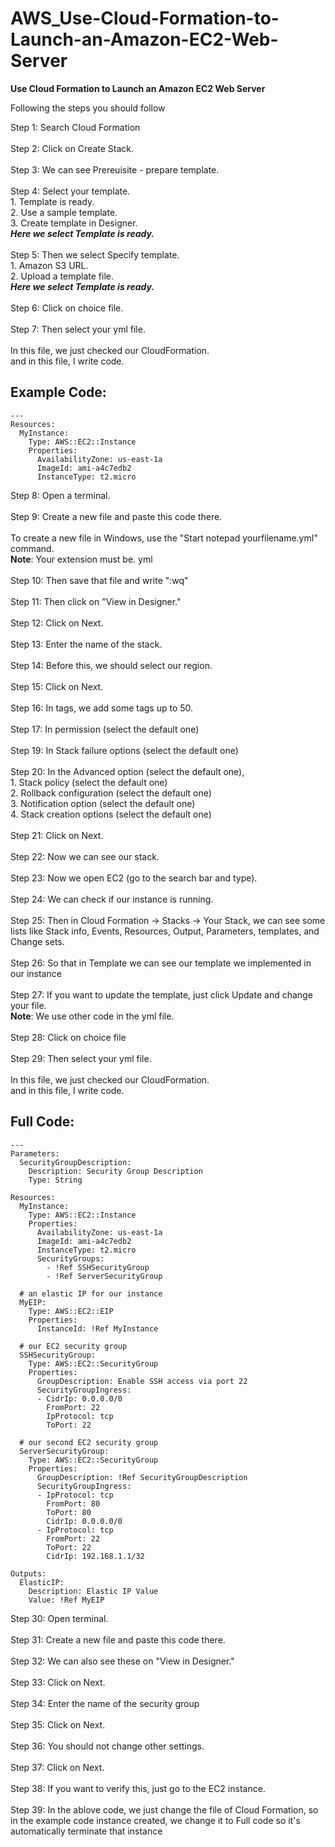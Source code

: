 # AWS_Use-Cloud-Formation-to-Launch-an-Amazon-EC2-Web-Server

**Use Cloud Formation to Launch an Amazon EC2 Web Server**


Following the steps you should follow


Step 1: Search Cloud Formation <br><br>
Step 2: Click on Create Stack.<br><br>
Step 3: We can see Prereuisite - prepare template.<br><br>
Step 4: Select your template.<br>
      1. Template is ready.<br>
      2. Use a sample template.<br>
      3. Create template in Designer.<br>
<i><b>Here we select Template is ready.</b></i><br><br>
Step 5: Then we select Specify template.<br>
      1. Amazon S3 URL.<br>
      2. Upload a template file.<br>
<i><b>Here we select Template is ready.</b></i><br><br>
Step 6: Click on choice file.<br><br>
Step 7: Then select your yml file.<br><br>
In this file, we just checked our CloudFormation.<br>
and in this file, I write code.<br>

## Example Code:

```
---
Resources:
  MyInstance:
    Type: AWS::EC2::Instance
    Properties:
      AvailabilityZone: us-east-1a
      ImageId: ami-a4c7edb2
      InstanceType: t2.micro 
```

Step 8: Open a terminal.<br><br>
Step 9: Create a new file and paste this code there.<br><br>
To create a new file in Windows, use the "Start notepad yourfilename.yml" command.<br>
**Note**: Your extension must be. yml<br><br>
Step 10: Then save that file and write ":wq"<br><br>
Step 11: Then click on "View in Designer."<br><br>
Step 12: Click on Next. <br><br>
Step 13: Enter the name of the stack.<br><br>
Step 14: Before this, we should select our region. <br><br>
Step 15: Click on Next.<br><br>
Step 16: In tags, we add some tags up to 50.<br><br>
Step 17: In permission (select the default one)<br><br>
Step 19: In Stack failure options (select the default one)<br><br>
Step 20: In the Advanced option (select the default one),<br>
      1. Stack policy (select the default one)<br>
      2. Rollback configuration (select the default one)<br>
      3. Notification option (select the default one)<br>
      4. Stack creation options (select the default one)<br><br>
Step 21: Click on Next.<br><br>
Step 22: Now we can see our stack. <br><br>
Step 23: Now we open EC2 (go to the search bar and type).<br><br>
Step 24: We can check if our instance is running.<br><br>
Step 25: Then in Cloud Formation -> Stacks -> Your Stack, we can see some lists like Stack info, Events, Resources, Output, Parameters, templates, and Change sets.<br><br>
Step 26: So that in Template we can see our template we implemented in our instance<br><br>
Step 27: If you want to update the template, just click Update and change your file. <br>
**Note**: We use other code in the yml file. <br><br>
Step 28: Click on choice file<br><br>
Step 29: Then select your yml file. <br><br>
In this file, we just checked our CloudFormation. <br>
and in this file, I write code.<br>

## Full Code:

```
---
Parameters:
  SecurityGroupDescription:
    Description: Security Group Description
    Type: String

Resources:
  MyInstance:
    Type: AWS::EC2::Instance
    Properties:
      AvailabilityZone: us-east-1a
      ImageId: ami-a4c7edb2
      InstanceType: t2.micro
      SecurityGroups:
        - !Ref SSHSecurityGroup
        - !Ref ServerSecurityGroup

  # an elastic IP for our instance
  MyEIP:
    Type: AWS::EC2::EIP
    Properties:
      InstanceId: !Ref MyInstance

  # our EC2 security group
  SSHSecurityGroup:
    Type: AWS::EC2::SecurityGroup
    Properties:
      GroupDescription: Enable SSH access via port 22
      SecurityGroupIngress:
      - CidrIp: 0.0.0.0/0
        FromPort: 22
        IpProtocol: tcp
        ToPort: 22

  # our second EC2 security group
  ServerSecurityGroup:
    Type: AWS::EC2::SecurityGroup
    Properties:
      GroupDescription: !Ref SecurityGroupDescription
      SecurityGroupIngress:
      - IpProtocol: tcp
        FromPort: 80
        ToPort: 80
        CidrIp: 0.0.0.0/0
      - IpProtocol: tcp
        FromPort: 22
        ToPort: 22
        CidrIp: 192.168.1.1/32

Outputs:
  ElasticIP:
    Description: Elastic IP Value
    Value: !Ref MyEIP
```

Step 30: Open terminal. <br><br>
Step 31: Create a new file and paste this code there.<br><br>
Step 32: We can also see these on "View in Designer."<br><br>
Step 33: Click on Next.<br><br>
Step 34: Enter the name of the security group<br><br>
Step 35: Click on Next.<br><br>
Step 36: You should not change other settings. <br><br>
Step 37: Click on Next.<br><br>
Step 38: If you want to verify this, just go to the EC2 instance.<br><br>
Step 39: In the ablove code, we just change the file of Cloud Formation, so in the example code instance created, we change it to Full code so it's automatically terminate that instance<br>
